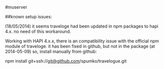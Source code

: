 #muserver

##known setup issues:

(18/05/2014) it seems traveloge had been updated in npm packages to hapi 4.x. no need of this workaround.

Working with HAPI 4.x.x, there is an compatibility issue with the official npm module of traveloge. it has been fixed in github, but not in the package (at 2014-05-09)
so, install manually from github:

npm install git+ssh://git@github.com/spumko/travelogue.git


